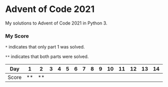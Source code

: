 # Advent of Code 2021

My solutions to Advent of Code 2021 in Python 3.

### My Score

``*`` indicates that only part 1 was solved.

``**`` indicates that both parts were solved.

| Day   | 1  | 2  | 3  | 4  | 5  | 6  | 7  | 8  | 9  | 10 | 11 | 12 | 13 | 14 | 15 | 16 | 17 | 18 | 19 | 20 | 21 | 22 | 23 | 24 | 25 |
| ----- | -- | -- | -- | -- | -- | -- | -- | -- | -- | -- | -- | -- | -- | -- | -- | -- | -- | -- | -- | -- | -- | -- | -- | -- | -- |
| Score | ** | ** |  | | |  | |  | |  | |  | | | |  |  | |  | |  | |  |  |  |
